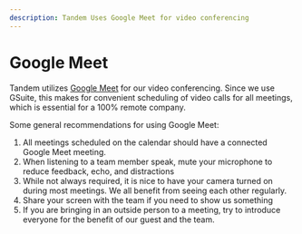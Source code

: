 ```yaml
---
description: Tandem Uses Google Meet for video conferencing
---
```

Google Meet
========

Tandem utilizes [Google Meet](https://meet.google.com/) for our video conferencing. 
Since we use GSuite, this makes for convenient scheduling of video calls for all meetings, which is
essential for a 100% remote company.

Some general recommendations for using Google Meet:

1. All meetings scheduled on the calendar should have a connected Google Meet
   meeting.
2. When listening to a team member speak, mute your microphone to reduce
   feedback, echo, and distractions
3. While not always required, it is nice to have your camera turned on during
   most meetings. We all benefit from seeing each other regularly.
4. Share your screen with the team if you need to show us something
5. If you are bringing in an outside person to a meeting, try to introduce
   everyone for the benefit of our guest and the team.
